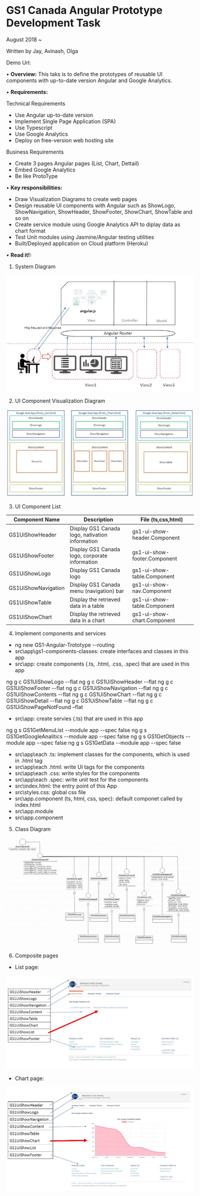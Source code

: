 # GS1 Canada Angular Prototype Development Task
August 2018 ~ 

Written by Jay, Avinash, Olga

Demo Url: 

• **Overview:** This taks is to define the prototypes of reusable UI components with up-to-date version Angular and Google Analytics.

• **Requirements:**

Technical Requirements 

- Use Angular up-to-date version 
- Implement Single Page Application (SPA) 
- Use Typescript 
- Use Google Analytics
- Deploy on free-version web hosting site

Business Requirements 

- Create 3 pages Angular pages (List, Chart, Dettail)
- Embed Google Analytics 
- Be like ProtoType 

• **Key responsibilities:**
- Draw Visualization Diagrams to create web pages
- Design reusable UI components with Angular such as ShowLogo, ShowNavigation, ShowHeader, ShowFooter, ShowChart, ShowTable and so on
- Create service module using Google Analytics API to diplay data as chart format
- Test Unit modules using Jasmine/Angular testing utilities
- Built/Deployed application on Cloud platform (Heroku)

• **Read it!:**

1. System Diagram

![eps01](https://github.com/Gs1TestTeam/GS1_Angular_Prototype/blob/master/src/assets/image/system-diagram.jpg)

2. UI Component Visualization Diagram

![eps02](https://github.com/Gs1TestTeam/GS1_Angular_Prototype/blob/master/src/assets/image/visual-diagrams.jpg)

3. UI Component List

|Component Name|Description|File (ts,css,html)|
| ------------ | --------- | ---------------- |
|GS1UiShowHeader|Display GS1 Canada logo, nativation information|gs1-ui-show-header.Component|
|GS1UiShowFooter|Display GS1 Canada logo, corporate information|gs1-ui-show-footer.Component|
|GS1UiShowLogo|Display GS1 Canada logo|gs1-ui-show-table.Component|
|GS1UiShowNavigation|Display GS1 Canada menu (navigation) bar|gs1-ui-show-nav.Component|
|GS1UiShowTable|Display the retrieved data in a table|gs1-ui-show-table.Component|
|GS1UiShowChart|Display the retrieved data in a chart|gs1-ui-show-chart.Component|

4. Implement components and services

- ng new GS1-Angular-Trototype --routing
- src\app\gs1-components-classes\: create interfaces and classes in this app​
- src\app\: create components (.ts, .html, .css, .spec) that are used in this app​

ng g c GS1UiShowLogo --flat
ng g c GS1UiShowHeader --flat
ng g c GS1UiShowFooter --flat
ng g c GS1UiShowNavigation --flat
ng g c GS1UiShowContents --flat
ng g c GS1UiShowChart --flat
ng g c GS1UiShowDetail --flat
ng g c GS1UiShowTable --flat
ng g c GS1UiShowPageNotFound –flat

- src\app\: create servies (.ts) that are used in this app

ng g s GS1GetMenuList --module app --spec false
ng g s GS1GetGoogleAnalitics --module app --spec false
ng g s GS1GetObjects --module app --spec false
ng g s GS1GetData --module app --spec false

- src\app\each .ts: implement classes for the components, which is used in .html tag
- src\app\each .html: write UI tags for the components
- src\app\each .css: write styles for the components
- src\app\each .spec: write unit test for the components
- src\index.html: the entry point of this App
- src\styles.css: global css file
- src\app.component (ts, html, css, spec): default componet called by index.html
- src\app.module
- src\app.component

5. Class Diagram

![eps03](https://github.com/Gs1TestTeam/GS1_Angular_Prototype/blob/master/src/assets/image/class-diagram.jpg)

6. Composite pages

- List page: 

![eps04](https://github.com/Gs1TestTeam/GS1_Angular_Prototype/blob/master/src/assets/image/list-page.jpg)

- Chart page: 

![eps05](https://github.com/Gs1TestTeam/GS1_Angular_Prototype/blob/master/src/assets/image/chart-page.jpg)

